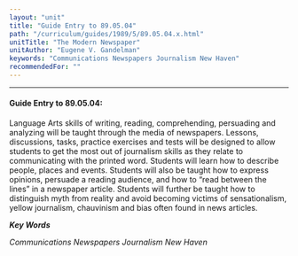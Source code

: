 ```yaml
---
layout: "unit"
title: "Guide Entry to 89.05.04"
path: "/curriculum/guides/1989/5/89.05.04.x.html"
unitTitle: "The Modern Newspaper"
unitAuthor: "Eugene V. Gandelman"
keywords: "Communications Newspapers Journalism New Haven"
recommendedFor: ""
---
```

<body>
<hr/>
<h4>
Guide Entry to 89.05.04:
</h4>
Language Arts skills of writing, reading, comprehending, persuading and analyzing will be taught through the media of newspapers. Lessons, discussions, tasks, practice exercises and tests will be designed to allow students to get the most out of journalism skills as they relate to communicating with the printed word. Students will learn how to describe people, places and events. Students will also be taught how to express opinions, persuade a reading audience, and how to “read between the lines” in a newspaper article. Students will further be taught how to distinguish myth from reality and avoid becoming victims of sensationalism, yellow journalism, chauvinism and bias often found in news articles.
<p>
<b>
<i>
Key Words
</i>
</b>
<br/>
</p>
<p>
<i>
Communications Newspapers Journalism New Haven
</i>
</p>
</body>